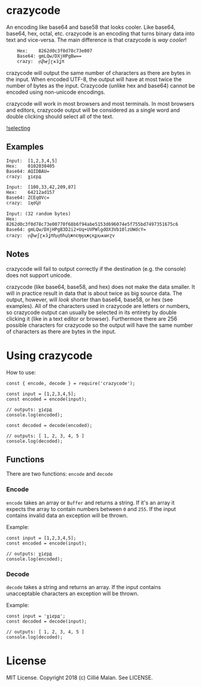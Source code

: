 # crazycode
An encoding like base64 and base58 that looks cooler. Like base64, base64,
hex, octal, etc. crazycode is an encoding that turns binary data into text
and vice-versa. The main difference is that crazycode is *way cooler*!

```
    Hex:    8262d0c3f0d78c73e007
    Base64: gmLQw/DXjHPgBw==
    crazy:  ӻվƕɇʃɽѫӟʝπ
```

crazycode will output the same number of characters as there are bytes in the input.
When encoded UTF-8, the output will have at most twice the number of bytes
as the input. Crazycode (unlike hex and base64) cannot be encoded using non-unicode
encodings.

crazycode will work in most browsers and most terminals. In most browsers and editors,
crazycode output will be considered as a single word and double clicking should select
all of the text.

[!selecting](https://i.imgur.com/JzqvXOj.gif)

## Examples
```
Input:  [1,2,3,4,5]
Hex:    0102030405
Base64: AQIDBAU=
crazy:  χіȼрд

Input:  [100,33,42,209,87]
Hex:    64212ad157
Base64: ZCEq0Vc=
crazy:  їϗσկȣ

Input: (32 random bytes)
Hex:    8262d0c3f0d78c73e00770f68b6f94abe5153d696074e5f755bd7497351675c6
Base64: gmLQw/DXjHPgB3D2i2+Uq+UVPWlgdOX3Vb10lzUWdcY=
crazy:  ӻվƕɇʃɽѫӟʝπԧǌбhџǉжոɛɱӈҳжçκքҳѭաҥɀv
```

## Notes
crazycode will fail to output correctly if the destination (e.g. the console) does not
support unicode.

crazycode (like base64, base58, and hex) does not make the data smaller. It will in practice result
in data that is about twice as big source data. The output, however, will *look* shorter
than base64, base58, or hex (see examples). All of the characters used in crazycode
are letters or numbers, so crazycode output can usually be selected in its entirety by
double clicking it (like in a text editor or browser). Furthermore there are 256 possible characters for crazycode so the output will have the same number of characters as there are bytes in the
input.

# Using crazycode
How to use:
```
const { encode, decode } = require('crazycode');

const input = [1,2,3,4,5];
const encoded = encode(input);

// outputs: χіȼрд
console.log(encoded);

const decoded = decode(encoded);

// outputs: [ 1, 2, 3, 4, 5 ]
console.log(decoded);
```

## Functions
There are two functions: `encode` and `decode`

### Encode
`encode` takes an array or `Buffer` and returns a string. If it's an array it expects
the array to contain numbers between `0` and `255`. If the input contains invalid data
an exception will be thrown.

Example:
```
const input = [1,2,3,4,5];
const encoded = encode(input);

// outputs: χіȼрд
console.log(encoded);
```

### Decode
`decode` takes a string and returns an array. If the input contains unacceptable
characters an exception will be thrown.

Example:
```
const input = 'χіȼрд';
const decoded = decode(input);

// outputs: [ 1, 2, 3, 4, 5 ]
console.log(decoded);
```

# License
MIT License. Copyright 2018 (c) Cillié Malan. See LICENSE.
